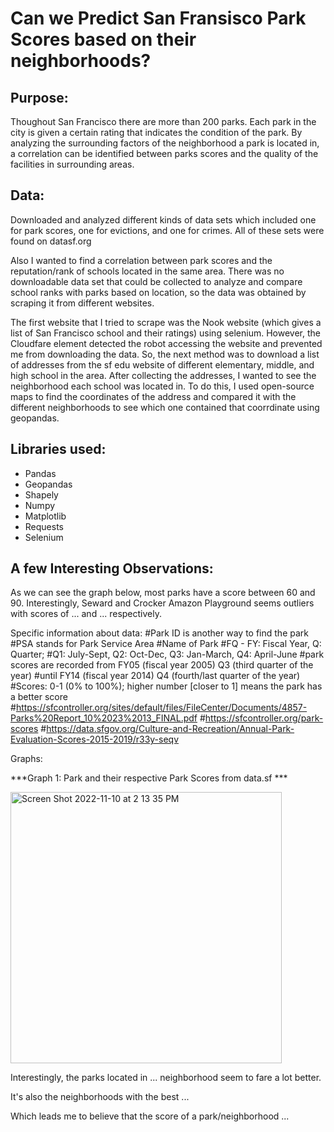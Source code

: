 # Can we Predict San Fransisco Park Scores based on their neighborhoods?


## Purpose:

Thoughout San Francisco there are more than 200 parks. Each park in the city is given a certain rating that indicates the condition of the park. By analyzing the surrounding factors of the neighborhood a park is located in, a correlation can be identified between parks scores and the quality of the facilities in surrounding areas.

## Data:
Downloaded and analyzed different kinds of data sets which included one for park scores, one for evictions, and one for crimes. All of these sets were found on datasf.org

Also I wanted to find a correlation between park scores and the reputation/rank of schools located in the same area. There was no downloadable data set that could be collected to analyze and compare school ranks with parks based on location, so the data was obtained by scraping it from different websites.

The first website that I tried to scrape was the Nook website (which gives a list of San Francisco school and their ratings) using selenium. However, the Cloudfare element detected the robot accessing the website and prevented me from downloading the data. So, the next method was to download a list of addresses from the sf edu website of different elementary, middle, and high school in the area. After collecting the addresses, I wanted to see the neighborhood each school was located in. To do this, I used open-source maps to find the coordinates of the address and compared it with the different neighborhoods to see which one contained that coorrdinate using geopandas.

## Libraries used:
- Pandas
- Geopandas
- Shapely
- Numpy
- Matplotlib
- Requests
- Selenium

## A few Interesting Observations:

As we can see the graph below, most parks have a score between 60 and 90. Interestingly, Seward and Crocker Amazon Playground seems outliers with scores of ... and ... respectively.


Specific information about data:
#Park ID is another way to find the park
#PSA stands for Park Service Area
#Name of Park
#FQ - FY: Fiscal Year, Q: Quarter; 
#Q1: July-Sept, Q2: Oct-Dec, Q3: Jan-March, Q4: April-June
#park scores are recorded from FY05 (fiscal year 2005) Q3 (third quarter of the year) 
#until FY14 (fiscal year 2014) Q4 (fourth/last quarter of the year)
#Scores: 0-1 (0% to 100%); higher number [closer to 1] means the park has a better score
#https://sfcontroller.org/sites/default/files/FileCenter/Documents/4857-Parks%20Report_10%2023%2013_FINAL.pdf 
#https://sfcontroller.org/park-scores
#https://data.sfgov.org/Culture-and-Recreation/Annual-Park-Evaluation-Scores-2015-2019/r33y-seqv

Graphs:

***Graph 1: Park and their respective Park Scores from data.sf ***

<img width="434" alt="Screen Shot 2022-11-10 at 2 13 35 PM" src="https://user-images.githubusercontent.com/90660851/201217102-6c0cd224-de1d-4bc2-bd86-d24d6a606940.png">



Interestingly, the parks located in ... neighborhood seem to fare a lot better.


It's also the neighborhoods with the best ...


Which leads me to believe that the score of a park/neighborhood ...

